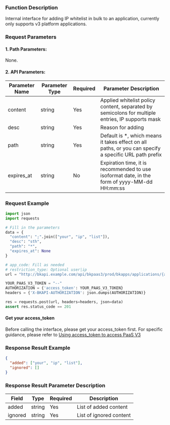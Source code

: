 ### Function Description
Internal interface for adding IP whitelist in bulk to an application, currently only supports v3 platform applications.

### Request Parameters

#### 1. Path Parameters:
None.

#### 2. API Parameters:

| Parameter Name | Parameter Type | Required | Parameter Description |
| -------------- | -------------- | -------- | --------------------- |
| content        | string         | Yes      | Applied whitelist policy content, separated by semicolons for multiple entries, IP supports mask |
| desc           | string         | Yes      | Reason for adding     |
| path           | string         | Yes      | Default is *, which means it takes effect on all paths, or you can specify a specific URL path prefix |
| expires_at     | string         | No       | Expiration time, it is recommended to use isoformat date, in the form of yyyy-MM-dd HH:mm:ss |

### Request Example
```python
import json
import requests

# Fill in the parameters
data = {
  "content": ";".join(["your", "ip", "list"]),
  "desc": "sth",
  "path": "*",
  "expires_at": None
}

# app_code: Fill as needed
# restriction_type: Optional user|ip
url = "http://bkapi.example.com/api/bkpaas3/prod/bkapps/applications/{app_code}/access_control/restriction_type/{restriction_type}/strategy/"

YOUR_PAAS_V3_TOKEN = "--"
AUTHORIZATION = {'access_token': YOUR_PAAS_V3_TOKEN}
headers = {'X-BKAPI-AUTHORIZATION': json.dumps(AUTHORIZATION)}

res = requests.post(url, headers=headers, json=data)
assert res.status_code == 201
```
#### Get your access_token
Before calling the interface, please get your access_token first. For specific guidance, please refer to [Using access_token to access PaaS V3](https://bk.tencent.com/docs/markdown/PaaS/DevelopTools/BaseGuide/topics/paas/access_token)

### Response Result Example
```json
{
  "added": ["your", "ip", "list"],
  "ignored": []
}
```

### Response Result Parameter Description

| Field   | Type   | Required | Description             |
| ------- | ------ | -------- | ----------------------- |
| added   | string | Yes      | List of added content   |
| ignored | string | Yes      | List of ignored content |